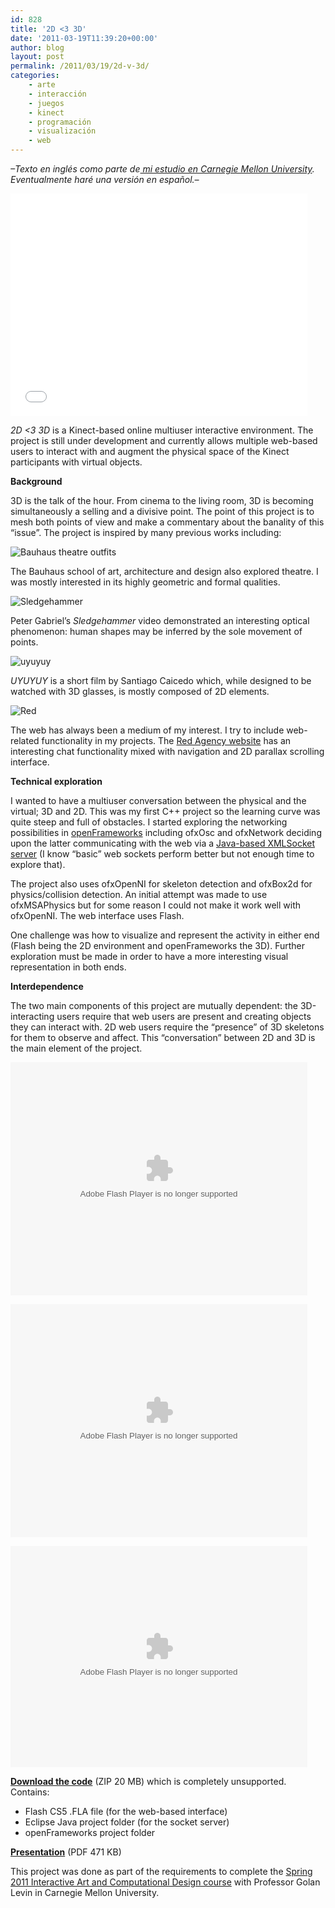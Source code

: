 ```yaml
---
id: 828
title: '2D <3 3D'
date: '2011-03-19T11:39:20+00:00'
author: blog
layout: post
permalink: /2011/03/19/2d-v-3d/
categories:
    - arte
    - interacción
    - juegos
    - kinect
    - programación
    - visualización
    - web
---
```


*–Texto en inglés como parte de[ mi estudio en Carnegie Mellon University](http://www.hcii.cmu.edu). Eventualmente haré una versión en español.–*

<iframe frameborder="0" height="356" loading="lazy" src="//player.vimeo.com/video/20320187?title=0&byline=0&portrait=0&color=80ceff" width="475"></iframe>

*2D &lt;3 3D* is a Kinect-based online multiuser interactive environment. The project is still under development and currently allows multiple web-based users to interact with and augment the physical space of the Kinect participants with virtual objects.

**Background**

3D is the talk of the hour. From cinema to the living room, 3D is becoming simultaneously a selling and a divisive point. The point of this project is to mesh both points of view and make a commentary about the banality of this “issue”. The project is inspired by many previous works including:

![](//i.imgur.com/wvtfVlX.jpg "Bauhaus theatre outfits")

The Bauhaus school of art, architecture and design also explored theatre. I was mostly interested in its highly geometric and formal qualities.

![](//i.imgur.com/ASq8K1f.jpg "Sledgehammer")

Peter Gabriel’s *Sledgehammer* video demonstrated an interesting optical phenomenon: human shapes may be inferred by the sole movement of points.

![](//i.imgur.com/Q0tIZis.jpg "uyuyuy")

*UYUYUY* is a short film by Santiago Caicedo which, while designed to be watched with 3D glasses, is mostly composed of 2D elements.

![](//i.imgur.com/wtLiLKP.jpg "Red")

The web has always been a medium of my interest. I try to include web-related functionality in my projects. The [Red Agency website](http://www.ff0000.com/) has an interesting chat functionality mixed with navigation and 2D parallax scrolling interface.

**Technical exploration**

I wanted to have a multiuser conversation between the physical and the virtual; 3D and 2D. This was my first C++ project so the learning curve was quite steep and full of obstacles. I started exploring the networking possibilities in [openFrameworks](http://openframeworks.cc/) including ofxOsc and ofxNetwork deciding upon the latter communicating with the web via a [Java-based XMLSocket server](http://www.giantflyingsaucer.com/blog/?p=205) (I know “basic” web sockets perform better but not enough time to explore that).

The project also uses ofxOpenNI for skeleton detection and ofxBox2d for physics/collision detection. An initial attempt was made to use ofxMSAPhysics but for some reason I could not make it work well with ofxOpenNI. The web interface uses Flash.

One challenge was how to visualize and represent the activity in either end (Flash being the 2D environment and openFrameworks the 3D). Further exploration must be made in order to have a more interesting visual representation in both ends.

**Interdependence**

The two main components of this project are mutually dependent: the 3D-interacting users require that web users are present and creating objects they can interact with. 2D web users require the “presence” of 3D skeletons for them to observe and affect. This “conversation” between 2D and 3D is the main element of the project.

<object classid="clsid:D27CDB6E-AE6D-11cf-96B8-444553540000" data="http://www.flickr.com/apps/video/stewart.swf?v=71377" height="373" type="application/x-shockwave-flash" width="475"><param name="flashvars" value="intl_lang=en-us&photo_secret=127bd54a1f&photo_id=5466749473"></param><param name="movie" value="http://www.flickr.com/apps/video/stewart.swf?v=71377"></param><param name="bgcolor" value="#000000"></param><param name="allowFullScreen" value="true"></param><embed allowfullscreen="true" bgcolor="#000000" flashvars="intl_lang=en-us&photo_secret=127bd54a1f&photo_id=5466749473" height="373" src="//www.flickr.com/apps/video/stewart.swf?v=71377" type="application/x-shockwave-flash" width="475"></embed></object>

<object classid="clsid:D27CDB6E-AE6D-11cf-96B8-444553540000" data="http://www.flickr.com/apps/video/stewart.swf?v=71377" height="373" type="application/x-shockwave-flash" width="475"><param name="flashvars" value="intl_lang=en-us&photo_secret=d85d89c0a1&photo_id=5467690556"></param><param name="movie" value="http://www.flickr.com/apps/video/stewart.swf?v=71377"></param><param name="bgcolor" value="#000000"></param><param name="allowFullScreen" value="true"></param><embed allowfullscreen="true" bgcolor="#000000" flashvars="intl_lang=en-us&photo_secret=d85d89c0a1&photo_id=5467690556" height="373" src="//www.flickr.com/apps/video/stewart.swf?v=71377" type="application/x-shockwave-flash" width="475"></embed></object>

<object classid="clsid:D27CDB6E-AE6D-11cf-96B8-444553540000" data="http://www.flickr.com/apps/video/stewart.swf?v=71377" height="354" type="application/x-shockwave-flash" width="475"><param name="flashvars" value="intl_lang=en-us&photo_secret=6cab811431&photo_id=5469179613"></param><param name="movie" value="http://www.flickr.com/apps/video/stewart.swf?v=71377"></param><param name="bgcolor" value="#000000"></param><param name="allowFullScreen" value="true"></param><embed allowfullscreen="true" bgcolor="#000000" flashvars="intl_lang=en-us&photo_secret=6cab811431&photo_id=5469179613" height="354" src="//www.flickr.com/apps/video/stewart.swf?v=71377" type="application/x-shockwave-flash" width="475"></embed></object>

[**Download the code**](/lab/2v3/2D%20%3C3%203D.zip) (ZIP 20 MB) which is completely unsupported. Contains:

- Flash CS5 .FLA file (for the web-based interface)
- Eclipse Java project folder (for the socket server)
- openFrameworks project folder

[**Presentation**](http://golancourses.net/2011spring/wp-content/uploads/a3-preso.pdf) (PDF 471 KB)

This project was done as part of the requirements to complete the [Spring 2011 Interactive Art and Computational Design course](http://golancourses.net/2011spring/) with Professor Golan Levin in Carnegie Mellon University.
